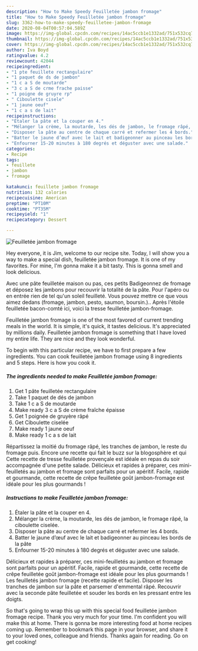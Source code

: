 ```yaml
---
description: "How to Make Speedy Feuilletée jambon fromage"
title: "How to Make Speedy Feuilletée jambon fromage"
slug: 3362-how-to-make-speedy-feuilletee-jambon-fromage
date: 2020-08-04T00:57:04.589Z
image: https://img-global.cpcdn.com/recipes/14ac5ccb1e1332ad/751x532cq70/feuilletee-jambon-fromage-photo-principale-de-la-recette.jpg
thumbnail: https://img-global.cpcdn.com/recipes/14ac5ccb1e1332ad/751x532cq70/feuilletee-jambon-fromage-photo-principale-de-la-recette.jpg
cover: https://img-global.cpcdn.com/recipes/14ac5ccb1e1332ad/751x532cq70/feuilletee-jambon-fromage-photo-principale-de-la-recette.jpg
author: Iva Boyd
ratingvalue: 4.2
reviewcount: 42044
recipeingredient:
- "1 pte feuillete rectangulaire"
- "1 paquet de ds de jambon"
- "1 c a S de moutarde"
- "3 c a S de crme frache paisse"
- "1 poigne de gruyre rp"
- " Ciboulette cisele"
- "1 jaune oeuf"
- "1 c a s de lait"
recipeinstructions:
- "Étaler la pâte et la couper en 4."
- "Mélanger la crème, la moutarde, les dés de jambon, le fromage râpé, la ciboulette ciselée."
- "Disposer la pâte au centre de chaque carré et refermer les 4 bords."
- "Batter le jaune d’œuf avec le lait et badigeonner au pinceau les bords de la pâte"
- "Enfourner 15-20 minutes à 180 degrés et déguster avec une salade."
categories:
- Recipe
tags:
- feuillete
- jambon
- fromage

katakunci: feuillete jambon fromage 
nutrition: 132 calories
recipecuisine: American
preptime: "PT10M"
cooktime: "PT35M"
recipeyield: "1"
recipecategory: Dessert

---
```



![Feuilletée jambon fromage](https://img-global.cpcdn.com/recipes/14ac5ccb1e1332ad/751x532cq70/feuilletee-jambon-fromage-photo-principale-de-la-recette.jpg)

Hey everyone, it is Jim, welcome to our recipe site. Today, I will show you a way to make a special dish, feuilletée jambon fromage. It is one of my favorites. For mine, I'm gonna make it a bit tasty. This is gonna smell and look delicious.

Avec une pâte feuilletée maison ou pas, ces petits Badigeonnez de fromage et déposez les jambons pour recouvrir la totalité de la pâte. Pour l&#39;apéro ou en entrée rien de tel qu&#39;un soleil feuilleté. Vous pouvez mettre ce que vous aimez dedans (fromage, jambon, pesto, saumon, boursin.).. Après l&#39;étoile feuilletée bacon-comté ici, voici la tresse feuilletée jambon-fromage.

Feuilletée jambon fromage is one of the most favored of current trending meals in the world. It is simple, it's quick, it tastes delicious. It's appreciated by millions daily. Feuilletée jambon fromage is something that I have loved my entire life. They are nice and they look wonderful.


To begin with this particular recipe, we have to first prepare a few ingredients. You can cook feuilletée jambon fromage using 8 ingredients and 5 steps. Here is how you cook it.

<!--inarticleads1-->

##### The ingredients needed to make Feuilletée jambon fromage:

1. Get 1 pâte feuilletée rectangulaire
1. Take 1 paquet de dés de jambon
1. Take 1 c a S de moutarde
1. Make ready 3 c a S de crème fraîche épaisse
1. Get 1 poignée de gruyère râpé
1. Get  Ciboulette ciselée
1. Make ready 1 jaune oeuf
1. Make ready 1 c a s de lait


Répartissez la moitié du fromage râpé, les tranches de jambon, le reste du fromage puis. Encore une recette qui fait le buzz sur la blogosphère et qui Cette recette de tresse feuilletée provençale est idéale en repas du soir accompagnée d&#39;une petite salade. Délicieux et rapides à préparer, ces mini-feuilletés au jambon et fromage sont parfaits pour un apéritif. Facile, rapide et gourmande, cette recette de crêpe feuilletée goût jambon-fromage est idéale pour les plus gourmands ! 

<!--inarticleads2-->

##### Instructions to make Feuilletée jambon fromage:

1. Étaler la pâte et la couper en 4.
1. Mélanger la crème, la moutarde, les dés de jambon, le fromage râpé, la ciboulette ciselée.
1. Disposer la pâte au centre de chaque carré et refermer les 4 bords.
1. Batter le jaune d’œuf avec le lait et badigeonner au pinceau les bords de la pâte
1. Enfourner 15-20 minutes à 180 degrés et déguster avec une salade.


Délicieux et rapides à préparer, ces mini-feuilletés au jambon et fromage sont parfaits pour un apéritif. Facile, rapide et gourmande, cette recette de crêpe feuilletée goût jambon-fromage est idéale pour les plus gourmands ! Les feuilletés jambon fromage (recette rapide et facile). Disposer les tranches de jambon sur la pâte et parsemer d&#39;emmental râpé. Recouvrir avec la seconde pâte feuilletée et souder les bords en les pressant entre les doigts. 

So that's going to wrap this up with this special food feuilletée jambon fromage recipe. Thank you very much for your time. I'm confident you will make this at home. There is gonna be more interesting food at home recipes coming up. Remember to bookmark this page in your browser, and share it to your loved ones, colleague and friends. Thanks again for reading. Go on get cooking!
